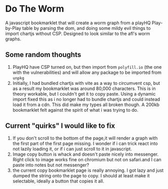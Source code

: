 # Do The Worm

A javascript bookmarklet that will create a worm graph from a playHQ Play-by-Play table by parsing the dom, and doing some mildy evil things to import chartjs without CSP. Designed to look similar to the afl's worm graphs.

## Some random thoughts

 1. PlayHQ have CSP turned on, but then import from `polyfill.io` (the one with the vulnerabilities) and will allow any package to be imported from `unpkg`
 2. Initially, I had bundled chartjs with vite as a way to circumvent csp, but as a result my bookmarklet was around 80,000 characters. This is in theory workable, but I couldn't get it to copy paste. Using a dynamic import fixed this as i no longer had to bundle chartjs and could instead load it from a cdn. This did make my types all broken though. A 200kb bookmarklet felt against the spirit of what i was trying to do.

## Current "quirks" I would like to fix

1. If you don't scroll to the bottom of the page,it will render a graph with the first part of the first page missing. I wonder if i can trick react into not lazily loading it, or if i can just scroll to it in javascript.
2. Image copy button is whack and doesn't paste nicely into messenger. Right click to image works fine on chromium but not on safari.and I can paste into notes but not messenger?
3. the current copy bookmarklet page is really annoying. I got lazy and just dumped the string onto the page to copy. I should at least make it selectable, ideally a button that copies it all.
